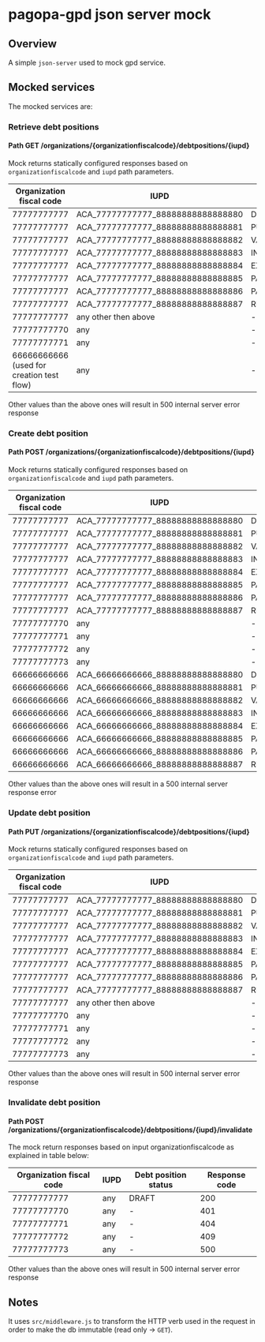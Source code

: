 # pagopa-gpd json server mock

## Overview

A simple `json-server` used to mock gpd service.

## Mocked services

The mocked services are:

### Retrieve debt positions

#### Path GET /organizations/{organizationfiscalcode}/debtpositions/{iupd}

Mock returns statically configured responses based on `organizationfiscalcode` and `iupd` path parameters.

| Organization fiscal code                  | IUPD                              | Debt position status | Response code | 
|-------------------------------------------|-----------------------------------|----------------------|---------------|
| 77777777777                               | ACA_77777777777_88888888888888880 | DRAFT                | 200           |
| 77777777777                               | ACA_77777777777_88888888888888881 | PUBLISHED            | 200           |
| 77777777777                               | ACA_77777777777_88888888888888882 | VALID                | 200           |
| 77777777777                               | ACA_77777777777_88888888888888883 | INVALID              | 200           |
| 77777777777                               | ACA_77777777777_88888888888888884 | EXPIRED              | 200           |
| 77777777777                               | ACA_77777777777_88888888888888885 | PARTIALLY_PAID       | 200           |
| 77777777777                               | ACA_77777777777_88888888888888886 | PAID                 | 200           |
| 77777777777                               | ACA_77777777777_88888888888888887 | REPORTED             | 200           |
| 77777777777                               | any other then above              | -                    | 404           |
| 77777777770                               | any                               | -                    | 401           |
| 77777777771                               | any                               | -                    | 500           |
| 66666666666 (used for creation test flow) | any                               | -                    | 404           |

Other values than the above ones will result in 500 internal server error response

### Create debt position

#### Path POST /organizations/{organizationfiscalcode}/debtpositions/{iupd}

Mock returns statically configured responses based on `organizationfiscalcode` and `iupd` path parameters.

| Organization fiscal code | IUPD                              | Debt position status | Response code | 
|--------------------------|-----------------------------------|----------------------|---------------|
| 77777777777              | ACA_77777777777_88888888888888880 | DRAFT                | 201           |
| 77777777777              | ACA_77777777777_88888888888888881 | PUBLISHED            | 201           |
| 77777777777              | ACA_77777777777_88888888888888882 | VALID                | 201           |
| 77777777777              | ACA_77777777777_88888888888888883 | INVALID              | 201           |
| 77777777777              | ACA_77777777777_88888888888888884 | EXPIRED              | 201           |
| 77777777777              | ACA_77777777777_88888888888888885 | PARTIALLY_PAID       | 201           |
| 77777777777              | ACA_77777777777_88888888888888886 | PAID                 | 201           |
| 77777777777              | ACA_77777777777_88888888888888887 | REPORTED             | 201           |
| 77777777770              | any                               | -                    | 400           |
| 77777777771              | any                               | -                    | 401           |
| 77777777772              | any                               | -                    | 409           |
| 77777777773              | any                               | -                    | 500           |
| 66666666666              | ACA_66666666666_88888888888888880 | DRAFT                | 201           |
| 66666666666              | ACA_66666666666_88888888888888881 | PUBLISHED            | 201           |
| 66666666666              | ACA_66666666666_88888888888888882 | VALID                | 201           |
| 66666666666              | ACA_66666666666_88888888888888883 | INVALID              | 201           |
| 66666666666              | ACA_66666666666_88888888888888884 | EXPIRED              | 201           |
| 66666666666              | ACA_66666666666_88888888888888885 | PARTIALLY_PAID       | 201           |
| 66666666666              | ACA_66666666666_88888888888888886 | PAID                 | 201           |
| 66666666666              | ACA_66666666666_88888888888888887 | REPORTED             | 201           |

Other values than the above ones will result in a 500 internal server response error

### Update debt position

#### Path PUT /organizations/{organizationfiscalcode}/debtpositions/{iupd}

Mock returns statically configured responses based on `organizationfiscalcode` and `iupd` path parameters.

| Organization fiscal code | IUPD                              | Debt position status | Response code | 
|--------------------------|-----------------------------------|----------------------|---------------|
| 77777777777              | ACA_77777777777_88888888888888880 | DRAFT                | 200           |
| 77777777777              | ACA_77777777777_88888888888888881 | PUBLISHED            | 200           |
| 77777777777              | ACA_77777777777_88888888888888882 | VALID                | 200           |
| 77777777777              | ACA_77777777777_88888888888888883 | INVALID              | 200           |
| 77777777777              | ACA_77777777777_88888888888888884 | EXPIRED              | 200           |
| 77777777777              | ACA_77777777777_88888888888888885 | PARTIALLY_PAID       | 200           |
| 77777777777              | ACA_77777777777_88888888888888886 | PAID                 | 200           |
| 77777777777              | ACA_77777777777_88888888888888887 | REPORTED             | 200           |
| 77777777777              | any other then above              | -                    | 404           |
| 77777777770              | any                               | -                    | 400           |
| 77777777771              | any                               | -                    | 401           |
| 77777777772              | any                               | -                    | 409           |
| 77777777773              | any                               | -                    | 500           |

Other values than the above ones will result in 500 internal server error response

### Invalidate debt position

#### Path POST /organizations/{organizationfiscalcode}/debtpositions/{iupd}/invalidate

The mock return responses based on input organizationfiscalcode as explained in table below:

| Organization fiscal code | IUPD | Debt position status | Response code | 
|--------------------------|------|----------------------|---------------|
| 77777777777              | any  | DRAFT                | 200           |
| 77777777770              | any  | -                    | 401           |
| 77777777771              | any  | -                    | 404           |
| 77777777772              | any  | -                    | 409           |
| 77777777773              | any  | -                    | 500           |

Other values than the above ones will result in 500 internal server error response

## Notes

It uses `src/middleware.js` to transform the HTTP verb used in the request
in order to make the db immutable (read only -> `GET`).